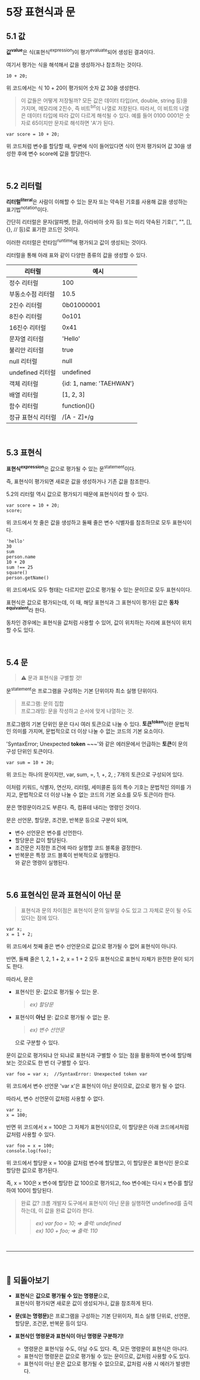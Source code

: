 # 5장 표현식과 문

## 5.1 값

<b>값<sup>value</sup></b>은 식(표현식<sup>expression</sup>)이 평가<sup>evaluate</sup>되어 생성된 결과이다.

여기서 평가는 식을 해석해서 값을 생성하거나 참조하는 것이다.

```
10 + 20;
```

위 코드에서는 식 10 + 20이 평가되어 숫자 값 30을 생성한다.

> 이 값들은 어떻게 저장될까? 모든 값은 데이터 타입(int, double, string 등)을 가지며, 메모리에 2진수, 즉 비트<sup>bit</sup>의 나열로 저장된다.
> 따라서, 이 비트의 나열은 데이터 타입에 따라 값이 다르게 해석될 수 있다. 예를 들어 0100 0001은 숫자로 65이지만 문자로 해석하면 'A'가 된다.

```
var score = 10 + 20;
```

위 코드처럼 변수를 할당할 때, 우변에 식이 들어있다면 식이 먼저 평가되어 값 30을 생성한 후에 변수 score에 값을 할당한다.

<br>

## 5.2 리터럴

<b>리터럴<sup>literal</sup></b>은 사람이 이해할 수 있는 문자 또는 약속된 기호를 사용해 값을 생성하는 표기법<sup>notation</sup>이다.

간단히 리터럴은 문자(알파벳, 한글, 아라비아 숫자 등) 또는 미리 약속된 기호('', "", [], {}, // 등)로 표기한 코드인 것이다.

이러한 리터럴은 런타임<sup>runtime</sup>에 평가되고 값이 생성되는 것이다.

리터럴을 통해 아래 표와 같이 다양한 종류의 값을 생성할 수 있다.

| 리터럴             | 예시                     |
| ------------------ | ------------------------ |
| 정수 리터럴        | 100                      |
| 부동소수점 리터럴  | 10.5                     |
| 2진수 리터럴       | 0b01000001               |
| 8진수 리터럴       | 0o101                    |
| 16진수 리터럴      | 0x41                     |
| 문자열 리터럴      | 'Hello'                  |
| 불리안 리터럴      | true                     |
| null 리터럴        | null                     |
| undefined 리터럴   | undefined                |
| 객체 리터럴        | {id: 1, name: 'TAEHWAN'} |
| 배열 리터럴        | [1, 2, 3]                |
| 함수 리터럴        | function(){}             |
| 정규 표현식 리터럴 | /[A - Z]+/g              |

<br>

## 5.3 표현식

<b>표현식<sup>expression</sup></b>은 값으로 평가될 수 있는 문<sup>statement</sup>이다.

즉, 표현식이 평가되면 새로운 값을 생성하거나 기존 값을 참조한다.

5.2의 리터럴 역시 값으로 평가되기 때문에 표현식이라 할 수 있다.

```
var score = 10 + 20;
score;
```

위 코드에서 첫 줄은 값을 생성하고 둘째 줄은 변수 식별자를 참조하므로 모두 표현식이다.

```
'hello'
30
sum
person.name
10 + 20
sum !== 25
square()
person.getName()
```

위 코드에서도 모두 형태는 다르지만 값으로 평가될 수 있는 문이므로 모두 표현식이다.

표현식은 값으로 평가되는데, 이 때, 해당 표현식과 그 표현식이 평가된 값은 <b>동차<sup>equivalent</sup></b>라 한다.

동차인 경우에는 표현식을 값처럼 사용할 수 있어, 값이 위치하는 자리에 표현식이 위치할 수도 있다.

<br>

## 5.4 문

> ⚠️ 문과 표현식을 구별할 것!

문<sup>statement</sup>은 프로그램을 구성하는 기본 단위이자 최소 실행 단위이다.

> 프로그램: 문의 집합
> <br>
> 프로그래밍: 문을 작성하고 순서에 맞게 나열하는 것.

프로그램의 기본 단위인 문은 다시 여러 토큰으로 나눌 수 있다. <b>토큰<sup>token</sup></b>이란 문법적인 의미를 가지며, 문법적으로 더 이상 나눌 수 없는 코드의 기본 요소이다.

'SyntaxError; Unexpected <b>token</b> ~~~'와 같은 에러문에서 언급하는 <b>토큰</b>이 문의 구성 단위인 토큰이다.

```
var sum = 10 + 20;
```

위 코드는 하나의 문이지만, var, sum, =, 1, +, 2, ; 7개의 토큰으로 구성되어 있다.

이처럼 키워드, 식별자, 연산자, 리터럴, 세미콜론 등의 특수 기호는 문법적인 의미를 가지고, 문법적으로 더 이상 나눌 수 없는 코드의 기본 요소를 모두 토큰이라 한다.

문은 명령문이라고도 부른다. 즉, 컴퓨테 내리는 명령인 것이다.

문은 선언문, 할당문, 조건문, 반복문 등으로 구분이 되며,

- 변수 선언문은 변수를 선언한다.
- 할당문은 값이 할당된다.
- 조건문은 지정한 조건에 따라 실행할 코드 블록을 결정한다.
- 반복문은 특정 코드 블록이 반복적으로 실행된다.
  <br>와 같은 명령이 실행된다.

<br>

## 5.6 표현식인 문과 표현식이 아닌 문

> 표현식과 문의 차이점은 표현식이 문의 일부일 수도 있고 그 자체로 문이 될 수도 있다는 점에 있다.

```
var x;
x = 1 + 2;
```

위 코드에서 첫째 줄은 변수 선언문으로 값으로 평가될 수 없어 표현식이 아니다.

반면, 둘째 줄은 1, 2, 1 + 2, x = 1 + 2 모두 표현식으로 표현식 자체가 완전한 문이 되기도 한다.

따라서, 문은

- 표현식인 문: 값으로 평가될 수 있는 문.
  > <i>ex) 할당문</i>
- 표현식이 <b>아닌</b> 문: 값으로 평가될 수 없는 문.

  > <i>ex) 변수 선언문</i>

  으로 구분할 수 있다.

문이 값으로 평가되냐 안 되냐로 표현식과 구별할 수 있는 점을 활용하여 변수에 할당해 보는 것으로도 한 번 더 구별할 수 있다.

```
var foo = var x;  //SyntaxError: Unexpected token var
```

위 코드에서 변수 선언문 'var x'은 표현식이 아닌 문이므로, 값으로 평가 될 수 없다.

따라서, 변수 선언문이 값처럼 사용할 수 없다.

```
var x;
x = 100;
```

반면 위 코드에서 x = 100은 그 자체가 표현식이므로, 이 할당문은 아래 코드에서처럼 값처럼 사용할 수 있다.

```
var foo = x = 100;
console.log(foo);
```

위 코드에서 할당문 x = 100을 값처럼 변수에 할당했고, 이 할당문은 표현식인 문으로 할당한 값으로 평가된다.

즉, x = 100은 x 변수에 할당한 값 100으로 평가되고, foo 변수에는 다시 x 변수를 할당하여 100이 할당된다.

> 완료 값? 크롬 개발자 도구에서 표현식이 아닌 문을 실행하면 undefined를 출력하는데, 이 값을 완료 값이라 한다.
>
> > <i>ex) var foo = 10; => 출력: undefined</i> <br> <i>ex) 100 + foo; => 출력: 110</i>

<br>
<hr>
<br>

## 👀 되돌아보기

- <b>표현식</b>은 <b>값으로 평가될 수 있는 명령문</b>으로, <br>표현식이 평가되면 새로운 값이 생성되거나, 값을 참조하게 된다.

- <b>문(또는 명령문)</b>은 프로그램을 구성하는 기본 단위이자, 최소 실행 단위로, 선언문, 할당문, 조건문, 반복문 등이 있다.

- <b>표현식인 명령문과 표현식이 아닌 명령문 구분하기!</b>
  - 명령문은 표현식일 수도, 아닐 수도 있다. 즉, 모든 명령문이 표현식은 아니다.
  - 표현식인 명령문은 값으로 평가될 수 있는 문이므로, 값처럼 사용할 수도 있다.
  - 표현식이 아닌 문은 값으로 평가될 수 없으므로, 값처럼 사용 시 에러가 발생한다.
